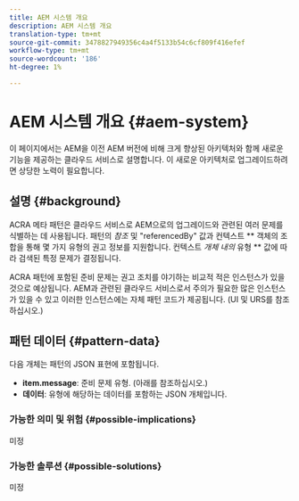 ```yaml
---
title: AEM 시스템 개요
description: AEM 시스템 개요
translation-type: tm+mt
source-git-commit: 3478827949356c4a4f5133b54c6cf809f416efef
workflow-type: tm+mt
source-wordcount: '186'
ht-degree: 1%

---
```



# AEM 시스템 개요 {#aem-system}

이 페이지에서는 AEM을 이전 AEM 버전에 비해 크게 향상된 아키텍처와 함께 새로운 기능을 제공하는 클라우드 서비스로 설명합니다. 이 새로운 아키텍처로 업그레이드하려면 상당한 노력이 필요합니다.

## 설명 {#background}

ACRA 메타 패턴은 클라우드 서비스로 AEM으로의 업그레이드와 관련된 여러 문제를 식별하는 데 사용됩니다. 패턴의 *참조* 및 &quot;referencedBy&quot; 값과 컨텍스트 ** 객체의 조합을 통해 몇 가지 유형의 권고 정보를 지원합니다. 컨텍스트 *개체 내의* 유형 ** 값에 따라 검색된 특정 문제가 결정됩니다.

ACRA 패턴에 포함된 준비 문제는 권고 조치를 야기하는 비교적 적은 인스턴스가 있을 것으로 예상됩니다. AEM과 관련된 클라우드 서비스로서 주의가 필요한 많은 인스턴스가 있을 수 있고 이러한 인스턴스에는 자체 패턴 코드가 제공됩니다. (UI 및 URS를 참조하십시오.)

## 패턴 데이터 {#pattern-data}

다음 개체는 패턴의 JSON 표현에 포함됩니다.

* **item.message**: 준비 문제 유형. (아래를 참조하십시오.)
* **데이터**: 유형에 해당하는 데이터를 포함하는 JSON 개체입니다.

### 가능한 의미 및 위험 {#possible-implications}

미정

### 가능한 솔루션  {#possible-solutions}

미정
